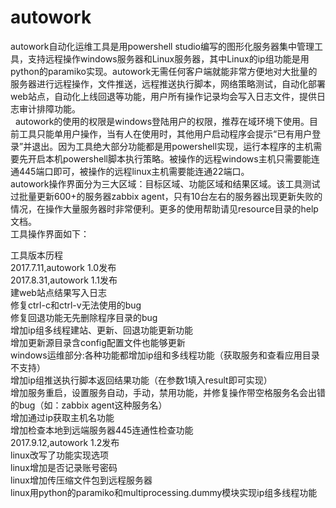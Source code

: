 # autowork
   autowork自动化运维工具是用powershell studio编写的图形化服务器集中管理工具，支持远程操作windows服务器和Linux服务器，其中Linux的ip组功能是用python的paramiko实现。autowork无需任何客户端就能非常方便地对大批量的服务器进行远程操作，文件推送，远程推送执行脚本，网络策略测试，自动化部署web站点，自动化上线回退等功能，用户所有操作记录均会写入日志文件，提供日志审计排障功能。<br>
    autowork的使用的权限是windows登陆用户的权限，推荐在域环境下使用。目前工具只能单用户操作，当有人在使用时，其他用户启动程序会提示“已有用户登录”并退出。因为工具绝大部分功能都是用powershell实现，运行本程序的主机需要先开启本机powershell脚本执行策略。被操作的远程windows主机只需要能连通445端口即可，被操作的远程linux主机需要能连通22端口。<br>
    autowork操作界面分为三大区域：目标区域、功能区域和结果区域。该工具测试过批量更新600+的服务器zabbix agent，只有10台左右的服务器出现更新失败的情况，在操作大量服务器时非常便利。更多的使用帮助请见resource目录的help文档。<br>
工具操作界面如下：<br>



工具版本历程<br>
2017.7.11,autowork 1.0发布<br>
2017.8.31,autowork 1.1发布<br>
建web站点结果写入日志<br>
修复ctrl-c和ctrl-v无法使用的bug<br>
修复回退功能无先删除程序目录的bug<br>
增加ip组多线程建站、更新、回退功能更新功能<br>
增加更新源目录含config配置文件也能够更新<br>
windows运维部分:各种功能都增加ip组和多线程功能（获取服务和查看应用目录不支持）<br>
增加ip组推送执行脚本返回结果功能（在参数1填入result即可实现）<br>
增加服务重启，设置服务自动，手动，禁用功能，并修复操作带空格服务名会出错的bug（如：zabbix agent这种服务名）<br>
增加通过ip获取主机名功能<br>
增加检查本地到远端服务器445连通性检查功能<br>
2017.9.12,autowork 1.2发布<br>
linux改写了功能实现选项<br>
linux增加是否记录账号密码<br>
linux增加传压缩文件包到远程服务器<br>
linux用python的paramiko和multiprocessing.dummy模块实现ip组多线程功能<br>
